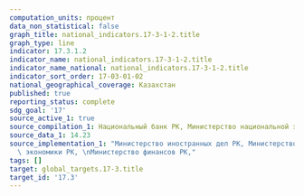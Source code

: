 ```yaml
---
computation_units: процент
data_non_statistical: false
graph_title: national_indicators.17-3-1-2.title
graph_type: line
indicator: 17.3.1.2
indicator_name: national_indicators.17-3-1-2.title
indicator_name_national: national_indicators.17-3-1-2.title
indicator_sort_order: 17-03-01-02
national_geographical_coverage: Казахстан
published: true
reporting_status: complete
sdg_goal: '17'
source_active_1: true
source_compilation_1: Национальный банк РК, Министерство национальной экономики РК
source_data_1: 14.23
source_implementation_1: "Министерство иностранных дел РК, Министерство национальной\
  \ экономики РК, \nМинистерство финансов РК,"
tags: []
target: global_targets.17-3.title
target_id: '17.3'
---
```

